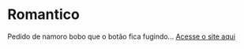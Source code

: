 # Romantico
Pedido de namoro bobo que o botão fica fugindo...
[Acesse o site aqui](https://muriloxox.github.io/PedidoDeNamoro/)
